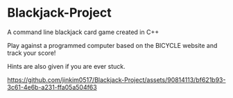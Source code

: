 # Blackjack-Project
A command line blackjack card game created in C++


Play against a programmed computer based on the BICYCLE website and track your score!


Hints are also given if you are ever stuck.

https://github.com/jinkim0517/Blackjack-Project/assets/90814113/bf621b93-3c61-4e6b-a231-ffa05a504f63


